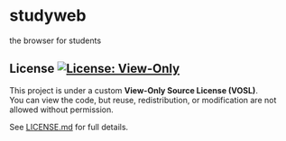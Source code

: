 # studyweb
the browser for students

## License [![License: View-Only](https://img.shields.io/badge/license-view--only-red?style=flat-square)](./LICENSE.md)

This project is under a custom **View-Only Source License (VOSL)**.  
You can view the code, but reuse, redistribution, or modification are not allowed without permission.

See [LICENSE.md](./LICENSE.md) for full details.
